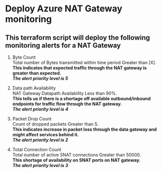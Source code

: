 # Deploy Azure NAT Gateway monitoring
## This terraform script will deploy the following monitoring alerts for a NAT Gateway

1. Byte Count  
Total number of Bytes transmitted within time period Greater than [X].  
**This indicates that expected traffic through the NAT gateway is greater than expected.**  
***The alert priority level is 5***  

2. Data path Availability  
NAT Gateway Datapath Availability Less than 90%.  
**This tells us if there is a shortage off available outbound/inbound endpoints for traffic flow through the NAT gateway.**  
***The alert priority level is 4***  

3. Packet Drop Count  
Count of dropped packets Greater than 5.  
**This indicates increase in packet loss through the data gateway and might affect services behind it.**  
***The alert priority level is 2***  

4. Total Connection Count  
Total number of active SNAT connections Greater than 50000.  
**This shortage of availability on SNAT ports on NAT gateway.**  
***The alert priority level is 3***  
